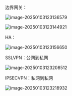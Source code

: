 边界网关：

![image-20250103123136579](C:\Users\test\AppData\Roaming\Typora\typora-user-images\image-20250103123136579.png)

![image-20250103123144921](C:\Users\test\AppData\Roaming\Typora\typora-user-images\image-20250103123144921.png)

HA：

![image-20250103123156650](C:\Users\test\AppData\Roaming\Typora\typora-user-images\image-20250103123156650.png)

SSLVPN：公网到私网

![image-20250103123208512](C:\Users\test\AppData\Roaming\Typora\typora-user-images\image-20250103123208512.png)

IPSECVPN：私网到私网

![image-20250103123218932](C:\Users\test\AppData\Roaming\Typora\typora-user-images\image-20250103123218932.png)